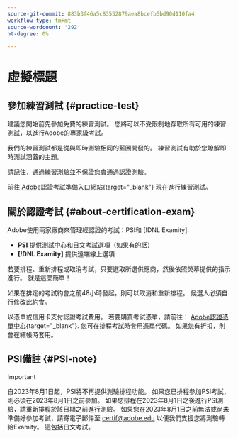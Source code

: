 ```yaml
---
source-git-commit: 883b3f46a5c83552879aea8bcefb5bd90d110fa4
workflow-type: tm+mt
source-wordcount: '292'
ht-degree: 0%

---
```

# 虛擬標題

## 參加練習測試 {#practice-test}

建議您開始前先參加免費的練習測試。 您將可以不受限制地存取所有可用的練習測試，以進行Adobe的專家級考試。

我們的練習測試都是從與即時測驗相同的藍圖開發的。 練習測試有助於您瞭解即時測試涵蓋的主題。

請記住，通過練習測驗並不保證您會通過認證測驗。

前往 [Adobe認證考試準備入口網站](https://www.certmetrics.com/adobe/candidate/gmetrix_sso.aspx){target="_blank"} 現在進行練習測試。

## 關於認證考試 {#about-certification-exam}

Adobe使用兩家廠商來管理經認證的考試：PSI和 [!DNL Examity].

* **PSI** 提供測試中心和日文考試選項（如果有的話）
* **[!DNL Examity]** 提供遠端線上選項

若要排程、重新排程或取消考試，只要選取所選供應商，然後依照熒幕提供的指示進行。 就是這麼簡單！

如果在排定的考試約會之前48小時發起，則可以取消和重新排程。 候選人必須自行修改此約會。

以憑單或信用卡支付認證考試費用。 若要購買考試憑單，請前往： [Adobe認證憑單中心](https://market.xvoucher.com/adobe/global){target="_blank"}. 您可在排程考試時套用憑單代碼。 如果您有折扣，則會在結帳時套用。

## PSI備註 {#PSI-note}

>[!IMPORTANT]
>
>自2023年8月1日起，PSI將不再提供測驗排程功能。 如果您已排程參加PSI考試，則必須在2023年8月1日之前參加。 如果您排程在2023年8月1日之後進行PSI測驗，請重新排程於該日期之前進行測驗。 如果您在2023年8月1日之前無法或尚未準備好參加考試，請寄電子郵件至 <certif@adobe.edu> 以便我們支援您將測驗轉給Examity。 這包括日文考試。